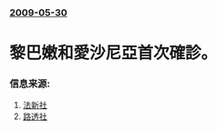 ### [2009-05-30](/news/2009/05/30/index.md)

##### 
# 黎巴嫩和愛沙尼亞首次確診。




### 信息来源:

1. [法新社](http://www.google.com/hostednews/afp/article/ALeqM5iydVpJBp6UhDs2ppxJx5Ddjakd2Q)
2. [路透社](http://www.reuters.com/article/europeCrisis/idUSLT269861)
